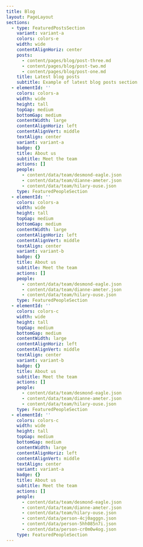 ```yaml
---
title: Blog
layout: PageLayout
sections:
  - type: FeaturedPostsSection
    variant: variant-a
    colors: colors-e
    width: wide
    contentAlignHoriz: center
    posts:
      - content/pages/blog/post-three.md
      - content/pages/blog/post-two.md
      - content/pages/blog/post-one.md
    title: Latest blog posts
    subtitle: Example of latest blog posts section
  - elementId: ''
    colors: colors-a
    width: wide
    height: tall
    topGap: medium
    bottomGap: medium
    contentWidth: large
    contentAlignHoriz: left
    contentAlignVert: middle
    textAlign: center
    variant: variant-a
    badge: {}
    title: About us
    subtitle: Meet the team
    actions: []
    people:
      - content/data/team/desmond-eagle.json
      - content/data/team/dianne-ameter.json
      - content/data/team/hilary-ouse.json
    type: FeaturedPeopleSection
  - elementId: ''
    colors: colors-a
    width: wide
    height: tall
    topGap: medium
    bottomGap: medium
    contentWidth: large
    contentAlignHoriz: left
    contentAlignVert: middle
    textAlign: center
    variant: variant-b
    badge: {}
    title: About us
    subtitle: Meet the team
    actions: []
    people:
      - content/data/team/desmond-eagle.json
      - content/data/team/dianne-ameter.json
      - content/data/team/hilary-ouse.json
    type: FeaturedPeopleSection
  - elementId: ''
    colors: colors-c
    width: wide
    height: tall
    topGap: medium
    bottomGap: medium
    contentWidth: large
    contentAlignHoriz: left
    contentAlignVert: middle
    textAlign: center
    variant: variant-b
    badge: {}
    title: About us
    subtitle: Meet the team
    actions: []
    people:
      - content/data/team/desmond-eagle.json
      - content/data/team/dianne-ameter.json
      - content/data/team/hilary-ouse.json
    type: FeaturedPeopleSection
  - elementId: ''
    colors: colors-c
    width: wide
    height: tall
    topGap: medium
    bottomGap: medium
    contentWidth: large
    contentAlignHoriz: left
    contentAlignVert: middle
    textAlign: center
    variant: variant-a
    badge: {}
    title: About us
    subtitle: Meet the team
    actions: []
    people:
      - content/data/team/desmond-eagle.json
      - content/data/team/dianne-ameter.json
      - content/data/team/hilary-ouse.json
      - content/data/person-4cj0agggn.json
      - content/data/person-5hh085n7i.json
      - content/data/person-cr0m0w4og.json
    type: FeaturedPeopleSection
---
```

